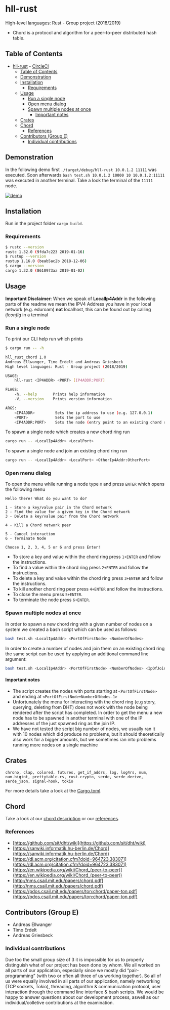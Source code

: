 # hll-rust

High-level languages: Rust - Group project (2018/2019)

- Chord is a protocol and algorithm for a peer-to-peer distributed hash table.

## Table of Contents

- [hll-rust](#hll-rust)
        - [CircleCI](#circleci)
  - [Table of Contents](#table-of-contents)
  - [Demonstration](#demonstration)
  - [Installation](#installation)
    - [Requirements](#requirements)
  - [Usage](#usage)
    - [Run a single node](#run-a-single-node)
    - [Open menu dialog](#open-menu-dialog)
    - [Spawn multiple nodes at once](#spawn-multiple-nodes-at-once)
      - [Important notes](#important-notes)
  - [Crates](#crates)
  - [Chord](#chord)
    - [References](#references)
  - [Contributors (Group E)](#contributors-group-e)
    - [Individual contributions](#individual-contributions)

## Demonstration

In the following demo first `./target/debug/hll-rust 10.0.1.2 11111` was executed.
Soon afterwards `bash test.sh 10.0.1.2 10000 10 10.0.1.2:11111` was executed in another terminal.
Take a look the terminal of the `11111` node.

[![demo](https://asciinema.org/a/226513.svg)](https://asciinema.org/a/226513?autoplay=1)

## Installation

Run in the project folder `cargo build`.

### Requirements

```bash
$ rustc --version
rustc 1.32.0 (9fda7c223 2019-01-16)
$ rustup --version
rustup 1.16.0 (beab5ac2b 2018-12-06)
$ cargo --version
cargo 1.32.0 (8610973aa 2019-01-02)
```

## Usage

**Important Disclaimer**: 
When we speak of **LocalIp4Addr** in the following parts of the readme we mean the IPV4 Address you have in your local network (e.g. eduroam) **not** localhost, this can be found out by calling *ifconfig* in a terminal

### Run a single node

To print our CLI help run  which prints

```bash
$ cargo run -- -h

hll_rust_chord 1.0
Andreas Ellwanger, Timo Erdelt and Andreas Griesbeck
High level languages: Rust - Group project (2018/2019)

USAGE:
    hll-rust <IP4ADDR> <PORT> [IP4ADDR:PORT]

FLAGS:
    -h, --help       Prints help information
    -V, --version    Prints version information

ARGS:
    <IP4ADDR>         Sets the ip address to use (e.g. 127.0.0.1)
    <PORT>            Sets the port to use
    <IP4ADDR:PORT>    Sets the node (entry point to an existing chord ring) to join
```

To spawn a single node which creates a new chord ring run

```bash
cargo run -- <LocalIp4Addr> <LocalPort>
```

To spawn a single node and join an existing chord ring run

```bash
cargo run -- <LocalIp4Addr> <LocalPort> <OtherIp4Addr:OtherPort>
```

### Open menu dialog

To open the menu while running a node type `m` and press `ENTER` which opens the following menu

```text
Hello there! What do you want to do?

1 - Store a key/value pair in the Chord network
2 - Find the value for a given key in the Chord network
3 - Delete a key/value pair from the Chord network

4 - Kill a Chord network peer

5 - Cancel interaction
6 - Terminate Node

Choose 1, 2, 3, 4, 5 or 6 and press Enter!
```

- To store a key and value within the chord ring press `1+ENTER` and follow the instructions.
- To find a value within the chord ring press `2+ENTER` and follow the instructions.
- To delete a key and value within the chord ring press `3+ENTER` and follow the instructions.
- To kill another chord ring peer press `4+ENTER` and follow the instructions.
- To close the menu press `5+ENTER`.
- To terminate the node press `6+ENTER`.

### Spawn multiple nodes at once

In order to spawn a new chord ring with a given number of nodes on a system we created a bash script which can be used as follows:

```bash
bash test.sh <LocalIp4Addr> <PortOfFirstNode> <NumberOfNodes>
```

In order to create a number of nodes and join them on an existing chord ring the same script can be used by applying an additional command line argument:

```bash
bash test.sh <LocalIp4Addr> <PortOfFirstNode> <NumberOfNodes> <IpOfJoinNode:Port>
```

#### Important notes

- The script creates the nodes with ports starting at `<PortOfFirstNode>` and ending at `<PortOfFirstNode+NumberOfNodes-1>`
- Unfortunately the menu for interacting with the chord ring (e.g story, querying, deleting from DHT) does not work with the node being rendered after the script has completed. In order to get the menu a new node has to be spawned in another terminal with one of the IP addresses of the just spawned ring as the join IP.
- We have not tested the script big number of nodes, we usually ran it with 10 nodes which did produce no problems, but it should theoretically also work for a bigger amounts, but we sometimes ran into problems running more nodes on a single machine

## Crates

```text
chrono, clap, colored, futures, get_if_addrs, log, log4rs, num,
num-bigint, prettytable-rs, rust-crypto, serde, serde_derive,
serde_json, signal-hook, tokio
```

For more details take a look at the [Cargo.toml](Cargo.toml).

## Chord

Take a look at our [chord description](CHORD.md) or our [references](#references).

### References

- [https://github.com/sit/dht/wiki](https://github.com/sit/dht/wiki)
- [https://sarwiki.informatik.hu-berlin.de/Chord](https://sarwiki.informatik.hu-berlin.de/Chord)
- [https://dl.acm.org/citation.cfm?doid=964723.383071](https://dl.acm.org/citation.cfm?doid=964723.383071)
- [https://en.wikipedia.org/wiki/Chord_(peer-to-peer)](https://en.wikipedia.org/wiki/Chord_(peer-to-peer))
- [http://nms.csail.mit.edu/papers/chord.pdf](http://nms.csail.mit.edu/papers/chord.pdf)
- [https://pdos.csail.mit.edu/papers/ton:chord/paper-ton.pdf](https://pdos.csail.mit.edu/papers/ton:chord/paper-ton.pdf)

## Contributors (Group E)

- Andreas Ellwanger
- Timo Erdelt
- Andreas Griesbeck

### Individual contributions

Due too the small group size of 3 it is impossible for us to properly distinguish what of our project has been done by whom. We all worked on all parts of our application, especially since we mostly did “pair-programming” (with two or often all three of us working together). So all of us were equally involved in all parts of our application, namely networking (TCP sockets, Tokio), threading, algorithm & communication protocol, user interaction through the command line interface & bash scripts.
We would be happy to answer questions about our development process, aswell as our individual/colletive contributions at the examination.
